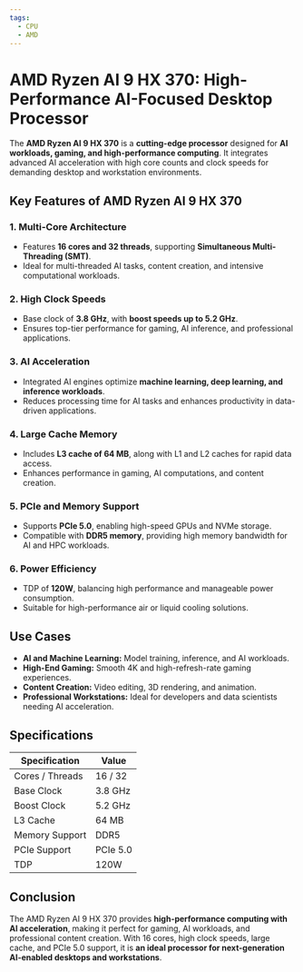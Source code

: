 ```yaml
---
tags:
  - CPU
  - AMD
---
```


# AMD Ryzen AI 9 HX 370: High-Performance AI-Focused Desktop Processor

The **AMD Ryzen AI 9 HX 370** is a **cutting-edge processor** designed for **AI workloads, gaming, and high-performance computing**. It integrates advanced AI acceleration with high core counts and clock speeds for demanding desktop and workstation environments.

## Key Features of AMD Ryzen AI 9 HX 370

### 1. **Multi-Core Architecture**

* Features **16 cores and 32 threads**, supporting **Simultaneous Multi-Threading (SMT)**.
* Ideal for multi-threaded AI tasks, content creation, and intensive computational workloads.

### 2. **High Clock Speeds**

* Base clock of **3.8 GHz**, with **boost speeds up to 5.2 GHz**.
* Ensures top-tier performance for gaming, AI inference, and professional applications.

### 3. **AI Acceleration**

* Integrated AI engines optimize **machine learning, deep learning, and inference workloads**.
* Reduces processing time for AI tasks and enhances productivity in data-driven applications.

### 4. **Large Cache Memory**

* Includes **L3 cache of 64 MB**, along with L1 and L2 caches for rapid data access.
* Enhances performance in gaming, AI computations, and content creation.

### 5. **PCIe and Memory Support**

* Supports **PCIe 5.0**, enabling high-speed GPUs and NVMe storage.
* Compatible with **DDR5 memory**, providing high memory bandwidth for AI and HPC workloads.

### 6. **Power Efficiency**

* TDP of **120W**, balancing high performance and manageable power consumption.
* Suitable for high-performance air or liquid cooling solutions.

## Use Cases

* **AI and Machine Learning:** Model training, inference, and AI workloads.
* **High-End Gaming:** Smooth 4K and high-refresh-rate gaming experiences.
* **Content Creation:** Video editing, 3D rendering, and animation.
* **Professional Workstations:** Ideal for developers and data scientists needing AI acceleration.

## Specifications

| Specification   | Value    |
| --------------- | -------- |
| Cores / Threads | 16 / 32  |
| Base Clock      | 3.8 GHz  |
| Boost Clock     | 5.2 GHz  |
| L3 Cache        | 64 MB    |
| Memory Support  | DDR5     |
| PCIe Support    | PCIe 5.0 |
| TDP             | 120W     |

## Conclusion

The AMD Ryzen AI 9 HX 370 provides **high-performance computing with AI acceleration**, making it perfect for gaming, AI workloads, and professional content creation. With 16 cores, high clock speeds, large cache, and PCIe 5.0 support, it is **an ideal processor for next-generation AI-enabled desktops and workstations**.
